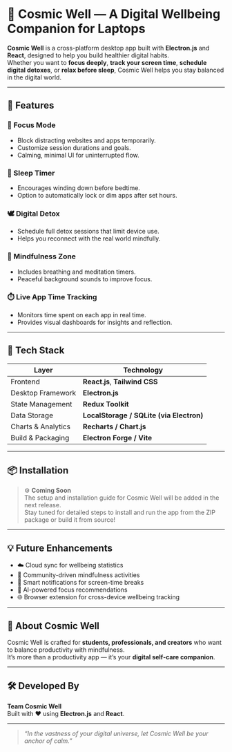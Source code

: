 # 🌌 Cosmic Well — A Digital Wellbeing Companion for Laptops

**Cosmic Well** is a cross-platform desktop app built with **Electron.js** and **React**, designed to help you build healthier digital habits.  
Whether you want to **focus deeply**, **track your screen time**, **schedule digital detoxes**, or **relax before sleep**, Cosmic Well helps you stay balanced in the digital world.  

---

## 🚀 Features

### 🧠 Focus Mode
- Block distracting websites and apps temporarily.  
- Customize session durations and goals.  
- Calming, minimal UI for uninterrupted flow.  

### 🌙 Sleep Timer
- Encourages winding down before bedtime.  
- Option to automatically lock or dim apps after set hours.  

### 🕊️ Digital Detox
- Schedule full detox sessions that limit device use.  
- Helps you reconnect with the real world mindfully.  

### 🪷 Mindfulness Zone
- Includes breathing and meditation timers.  
- Peaceful background sounds to improve focus.  

### ⏱️ Live App Time Tracking
- Monitors time spent on each app in real time.  
- Provides visual dashboards for insights and reflection.  

---

## 🧩 Tech Stack

| Layer | Technology |
|-------|-------------|
| Frontend | **React.js**, **Tailwind CSS** |
| Desktop Framework | **Electron.js** |
| State Management | **Redux Toolkit** |
| Data Storage | **LocalStorage / SQLite (via Electron)** |
| Charts & Analytics | **Recharts / Chart.js** |
| Build & Packaging | **Electron Forge / Vite** |

---

## 📦 Installation

> ⚙️ **Coming Soon**  
> The setup and installation guide for Cosmic Well will be added in the next release.  
> Stay tuned for detailed steps to install and run the app from the ZIP package or build it from source!

---

## 💡 Future Enhancements
- ☁️ Cloud sync for wellbeing statistics  
- 🧘 Community-driven mindfulness activities  
- 🔔 Smart notifications for screen-time breaks  
- 🤖 AI-powered focus recommendations  
- 🌐 Browser extension for cross-device wellbeing tracking  

---

## 🧘 About Cosmic Well

Cosmic Well is crafted for **students, professionals, and creators** who want to balance productivity with mindfulness.  
It’s more than a productivity app — it’s your **digital self-care companion**.  

---

## 🛠️ Developed By

**Team Cosmic Well**  
Built with ❤️ using **Electron.js** and **React**.

---

> _“In the vastness of your digital universe, let Cosmic Well be your anchor of calm.”_
